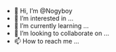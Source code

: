 - 👋 Hi, I’m @Nogyboy
- 👀 I’m interested in ...
- 🌱 I’m currently learning ...
- 💞️ I’m looking to collaborate on ...
- 📫 How to reach me ...

<!---
Nogyboy/Nogyboy is a ✨ special ✨ repository because its `README.md` (this file) appears on your GitHub profile.
You can click the Preview link to take a look at your changes.
--->
